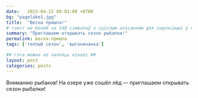 ```yaml
---
date:   2013-04-22 00:01:00 +0700
bg: "pagelake1.jpg"
title:  "Весна пришла!"
# тэкст не болей за 140 сімвалаў з сціслым апісаннем для індэксацыі ў пашуковых сыстэмах
summary: "Приглашаем открывать сезон рыбалки!"  
permalink: весна-пришла
tags: ['теплый сезон', 'выгоничанка']

## гэта можна не чапляць ніколі ## 
layout: post
categories: posts
---
```


Вниманию рыбаков! На озере уже сошёл лёд — приглашаем открывать сезон рыбалки!
